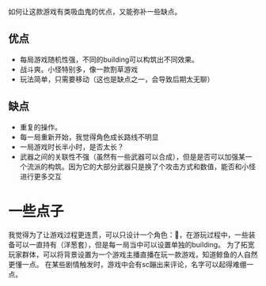 如何让这款游戏有类吸血鬼的优点，又能弥补一些缺点。
## 优点
- 每局游戏随机性强，不同的building可以构筑出不同效果。
- 战斗爽。小怪特别多，像一款割草游戏
- 玩法简单，只需要移动（这也是缺点之一，会导致后期太无聊）

## 缺点
- 重复的操作。
- 每一局重新开始，我觉得角色成长路线不明显
- 一局游戏时长半小时，是否太长？
- 武器之间的关联性不强（虽然有一些武器可以合成），但是是否可以加强某一个流派的构筑。因为它的大部分武器只是换了个攻击方式和数值，能否和小怪进行更多交互

# 一些点子
我觉得为了让游戏过程更连贯，可以只设计一个角色：🐋，在游玩过程中，一些装备可以一直持有（洋葱套），但是每一局当中可以设置单独的building。
为了拓宽玩家群体，可以将背景设置为一个游戏主播直播在玩一款游戏，知道鲸鱼的人自然更懂一点。
在某些剧情触发时，游戏中会有sc蹦出来评论，名字可以起得难绷一点。
